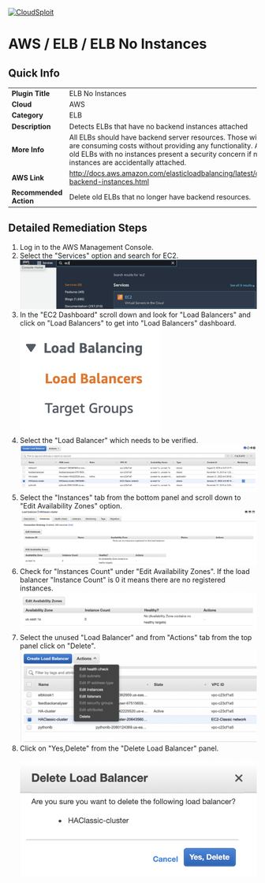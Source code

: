 [![CloudSploit](https://cloudsploit.com/img/logo-new-big-text-100.png "CloudSploit")](https://cloudsploit.com)

# AWS / ELB / ELB No Instances

## Quick Info

| | |
|-|-|
| **Plugin Title** | ELB No Instances |
| **Cloud** | AWS |
| **Category** | ELB |
| **Description** | Detects ELBs that have no backend instances attached |
| **More Info** | All ELBs should have backend server resources. Those without any are consuming costs without providing any functionality. Additionally, old ELBs with no instances present a security concern if new instances are accidentally attached. |
| **AWS Link** | http://docs.aws.amazon.com/elasticloadbalancing/latest/classic/elb-backend-instances.html |
| **Recommended Action** | Delete old ELBs that no longer have backend resources. |

## Detailed Remediation Steps
1. Log in to the AWS Management Console.
2. Select the "Services" option and search for EC2. </br> <img src="/resources/aws/elb/elb-no-instances/step2.png"/>
3. In the "EC2 Dashboard" scroll down and look for "Load Balancers" and click on "Load Balancers" to get into "Load Balancers" dashboard.</br> <img src="/resources/aws/elb/elb-no-instances/step3.png"/>
4. Select the "Load Balancer" which needs to be verified. </br> <img src="/resources/aws/elb/elb-no-instances/step4.png"/>
5. Select the "Instances" tab from the bottom panel and scroll down to "Edit Availability Zones" option.</br> <img src="/resources/aws/elb/elb-no-instances/step5.png"/>
6. Check for "Instances Count" under "Edit Availability Zones". If the load balancer "Instance Count" is 0 it means there are no registered instances. </br> <img src="/resources/aws/elb/elb-no-instances/step6.png"/>
7. Select the unused "Load Balancer" and from "Actions" tab from the top panel click on "Delete". </br> <img src="/resources/aws/elb/elb-no-instances/step7.png"/>
8. Click on "Yes,Delete" from the "Delete Load Balancer" panel. </br> </br> <img src="/resources/aws/elb/elb-no-instances/step8.png"/>
